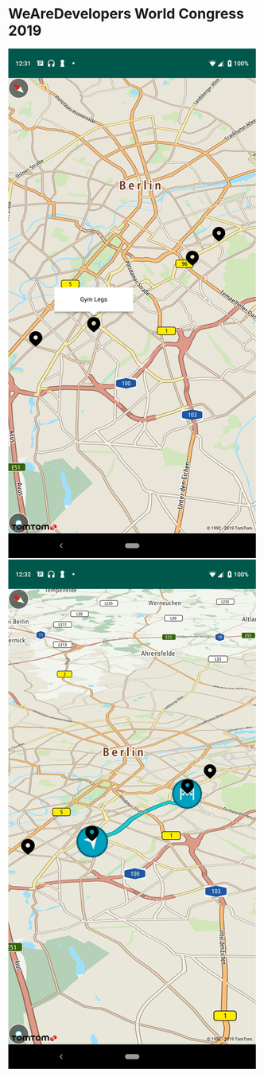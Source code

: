 WeAreDevelopers World Congress 2019
============
![screenshot1](/app/screenshots/screen1.jpg?raw=true "Markers")
![screenshot2](/app/screenshots/screen2.jpg?raw=true "Route")

